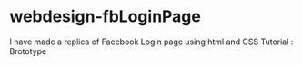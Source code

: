 # webdesign-fbLoginPage
I have made a replica of Facebook Login page using html and CSS
Tutorial : Brototype
